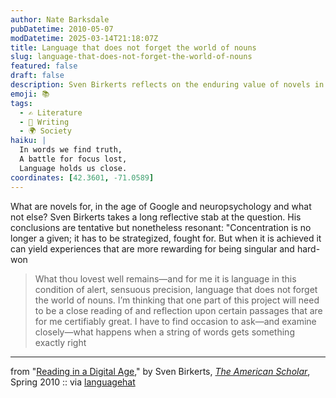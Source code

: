```yaml
---
author: Nate Barksdale
pubDatetime: 2010-05-07
modDatetime: 2025-03-14T21:18:07Z
title: Language that does not forget the world of nouns
slug: language-that-does-not-forget-the-world-of-nouns
featured: false
draft: false
description: Sven Birkerts reflects on the enduring value of novels in a digital age where concentration is a challenge to be fought for.
emoji: 📚
tags:
  - ✍️ Literature
  - 📝 Writing
  - 🌍 Society
haiku: |
  In words we find truth,  
  A battle for focus lost,  
  Language holds us close.
coordinates: [42.3601, -71.0589]
---
```


What are novels for, in the age of Google and neuropsychology and what not else? Sven Birkerts takes a long reflective stab at the question. His conclusions are tentative but nonetheless resonant: "Concentration is no longer a given; it has to be strategized, fought for. But when it is achieved it can yield experiences that are more rewarding for being singular and hard-won

> What thou lovest well remains—and for me it is language in this condition of alert, sensuous precision, language that does not forget the world of nouns. I’m thinking that one part of this project will need to be a close reading of and reflection upon certain passages that are for me certifiably great. I have to find occasion to ask—and examine closely—what happens when a string of words gets something exactly right

---

from "[Reading in a Digital Age](https://www.google.com/search?q=%22Reading%20in%20a%20Digital%20Age%22%20theamericanscholar.org)," by Sven Birkerts, [_The American Scholar_](http://web.archive.org/web/20250124173432/https://theamericanscholar.org/reading-in-a-digital-age/), Spring 2010 :: via [languagehat](http://www.languagehat.com/archives/003858.php)
